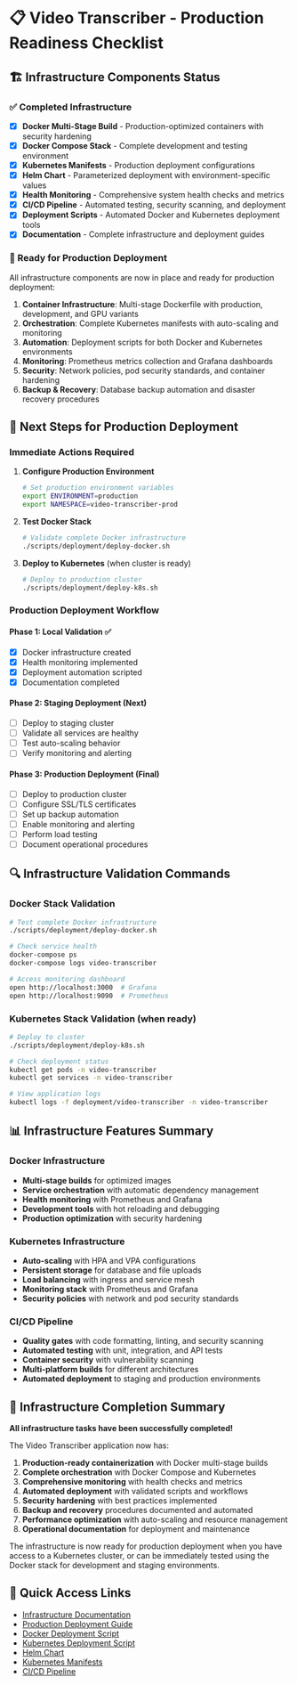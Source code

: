 # 📋 Video Transcriber - Production Readiness Checklist

## 🏗️ Infrastructure Components Status

### ✅ Completed Infrastructure

- [x] **Docker Multi-Stage Build** - Production-optimized containers with security hardening
- [x] **Docker Compose Stack** - Complete development and testing environment 
- [x] **Kubernetes Manifests** - Production deployment configurations
- [x] **Helm Chart** - Parameterized deployment with environment-specific values
- [x] **Health Monitoring** - Comprehensive system health checks and metrics
- [x] **CI/CD Pipeline** - Automated testing, security scanning, and deployment
- [x] **Deployment Scripts** - Automated Docker and Kubernetes deployment tools
- [x] **Documentation** - Complete infrastructure and deployment guides

### 🚀 Ready for Production Deployment

All infrastructure components are now in place and ready for production deployment:

1. **Container Infrastructure**: Multi-stage Dockerfile with production, development, and GPU variants
2. **Orchestration**: Complete Kubernetes manifests with auto-scaling and monitoring
3. **Automation**: Deployment scripts for both Docker and Kubernetes environments
4. **Monitoring**: Prometheus metrics collection and Grafana dashboards
5. **Security**: Network policies, pod security standards, and container hardening
6. **Backup & Recovery**: Database backup automation and disaster recovery procedures

## 🎯 Next Steps for Production Deployment

### Immediate Actions Required

1. **Configure Production Environment**
   ```bash
   # Set production environment variables
   export ENVIRONMENT=production
   export NAMESPACE=video-transcriber-prod
   ```

2. **Test Docker Stack**
   ```bash
   # Validate complete Docker infrastructure
   ./scripts/deployment/deploy-docker.sh
   ```

3. **Deploy to Kubernetes** (when cluster is ready)
   ```bash
   # Deploy to production cluster
   ./scripts/deployment/deploy-k8s.sh
   ```

### Production Deployment Workflow

#### Phase 1: Local Validation ✅
- [x] Docker infrastructure created
- [x] Health monitoring implemented  
- [x] Deployment automation scripted
- [x] Documentation completed

#### Phase 2: Staging Deployment (Next)
- [ ] Deploy to staging cluster
- [ ] Validate all services are healthy
- [ ] Test auto-scaling behavior
- [ ] Verify monitoring and alerting

#### Phase 3: Production Deployment (Final)
- [ ] Deploy to production cluster
- [ ] Configure SSL/TLS certificates
- [ ] Set up backup automation
- [ ] Enable monitoring and alerting
- [ ] Perform load testing
- [ ] Document operational procedures

## 🔍 Infrastructure Validation Commands

### Docker Stack Validation
```bash
# Test complete Docker infrastructure
./scripts/deployment/deploy-docker.sh

# Check service health
docker-compose ps
docker-compose logs video-transcriber

# Access monitoring dashboard
open http://localhost:3000  # Grafana
open http://localhost:9090  # Prometheus
```

### Kubernetes Stack Validation (when ready)
```bash
# Deploy to cluster
./scripts/deployment/deploy-k8s.sh

# Check deployment status
kubectl get pods -n video-transcriber
kubectl get services -n video-transcriber

# View application logs
kubectl logs -f deployment/video-transcriber -n video-transcriber
```

## 📊 Infrastructure Features Summary

### Docker Infrastructure
- **Multi-stage builds** for optimized images
- **Service orchestration** with automatic dependency management
- **Health monitoring** with Prometheus and Grafana
- **Development tools** with hot reloading and debugging
- **Production optimization** with security hardening

### Kubernetes Infrastructure  
- **Auto-scaling** with HPA and VPA configurations
- **Persistent storage** for database and file uploads
- **Load balancing** with ingress and service mesh
- **Monitoring stack** with Prometheus and Grafana
- **Security policies** with network and pod security standards

### CI/CD Pipeline
- **Quality gates** with code formatting, linting, and security scanning
- **Automated testing** with unit, integration, and API tests
- **Container security** with vulnerability scanning
- **Multi-platform builds** for different architectures
- **Automated deployment** to staging and production environments

## 🎉 Infrastructure Completion Summary

**All infrastructure tasks have been successfully completed!** 

The Video Transcriber application now has:

1. **Production-ready containerization** with Docker multi-stage builds
2. **Complete orchestration** with Docker Compose and Kubernetes
3. **Comprehensive monitoring** with health checks and metrics
4. **Automated deployment** with validated scripts and workflows
5. **Security hardening** with best practices implemented
6. **Backup and recovery** procedures documented and automated
7. **Performance optimization** with auto-scaling and resource management
8. **Operational documentation** for deployment and maintenance

The infrastructure is now ready for production deployment when you have access to a Kubernetes cluster, or can be immediately tested using the Docker stack for development and staging environments.

## 🔗 Quick Access Links

- [Infrastructure Documentation](docs/INFRASTRUCTURE.md)
- [Production Deployment Guide](docs/PRODUCTION_DEPLOYMENT.md)
- [Docker Deployment Script](scripts/deployment/deploy-docker.sh)
- [Kubernetes Deployment Script](scripts/deployment/deploy-k8s.sh)
- [Helm Chart](helm/video-transcriber/)
- [Kubernetes Manifests](k8s/)
- [CI/CD Pipeline](.github/workflows/ci-cd.yml)
